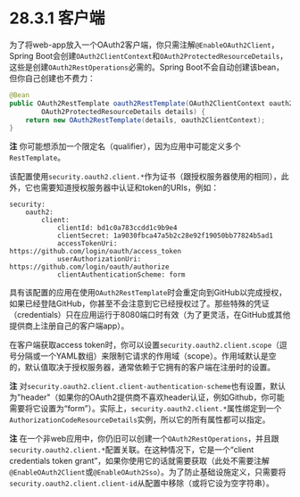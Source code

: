 # 28.3.1 客户端

为了将web-app放入一个OAuth2客户端，你只需注解`@EnableOAuth2Client`，Spring Boot会创建`OAuth2ClientContext`和`OAuth2ProtectedResourceDetails`，这些是创建`OAuth2RestOperations`必需的。Spring Boot不会自动创建该bean，但你自己创建也不费力：

```java
@Bean
public OAuth2RestTemplate oauth2RestTemplate(OAuth2ClientContext oauth2ClientContext,
        OAuth2ProtectedResourceDetails details) {
    return new OAuth2RestTemplate(details, oauth2ClientContext);
}
```

**注** 你可能想添加一个限定名（qualifier），因为应用中可能定义多个`RestTemplate`。

该配置使用`security.oauth2.client.*`作为证书（跟授权服务器使用的相同），此外，它也需要知道授权服务器中认证和token的URIs，例如：

```text
security:
    oauth2:
        client:
            clientId: bd1c0a783ccdd1c9b9e4
            clientSecret: 1a9030fbca47a5b2c28e92f19050bb77824b5ad1
            accessTokenUri: https://github.com/login/oauth/access_token
            userAuthorizationUri: https://github.com/login/oauth/authorize
            clientAuthenticationScheme: form
```

具有该配置的应用在使用`OAuth2RestTemplate`时会重定向到GitHub以完成授权，如果已经登陆GitHub，你甚至不会注意到它已经授权过了。那些特殊的凭证（credentials）只在应用运行于8080端口时有效（为了更灵活，在GitHub或其他提供商上注册自己的客户端app）。

在客户端获取access token时，你可以设置`security.oauth2.client.scope`（逗号分隔或一个YAML数组）来限制它请求的作用域（scope）。作用域默认是空的，默认值取决于授权服务器，通常依赖于它拥有的客户端在注册时的设置。

**注** 对`security.oauth2.client.client-authentication-scheme`也有设置，默认为"header"（如果你的OAuth2提供商不喜欢header认证，例如Github，你可能需要将它设置为“form”）。实际上，`security.oauth2.client.*`属性绑定到一个`AuthorizationCodeResourceDetails`实例，所以它的所有属性都可以指定。

**注** 在一个非web应用中，你仍旧可以创建一个`OAuth2RestOperations`，并且跟`security.oauth2.client.*`配置关联。在这种情况下，它是一个“client credentials token grant”，如果你使用它的话就需要获取（此处不需要注解`@EnableOAuth2Client`或`@EnableOAuth2Sso`）。为了防止基础设施定义，只需要将`security.oauth2.client.client-id`从配置中移除（或将它设为空字符串）。

